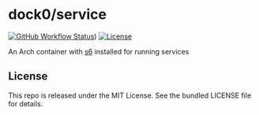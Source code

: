 dock0/service
=======

[![GitHub Workflow Status](https://img.shields.io/github/workflow/status/dock0/service/Build)](https://github.com/dock0/service/actions))
[![License](https://img.shields.io/github/license/dock0/service)](https://github.com/dock0/service/blob/master/LICENSE)

An Arch container with [s6](http://www.skarnet.org/software/s6/) installed for running services

## License

This repo is released under the MIT License. See the bundled LICENSE file for details.


